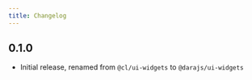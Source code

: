 ```yaml
---
title: Changelog
---
```


## 0.1.0

-   Initial release, renamed from `@cl/ui-widgets` to `@darajs/ui-widgets`
